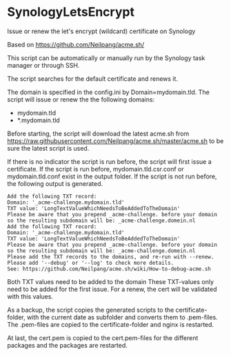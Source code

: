 # SynologyLetsEncrypt

Issue or renew the let's encrypt (wildcard) certificate on Synology

Based on https://github.com/Neilpang/acme.sh/


This script can be automatically or manually run by the Synology task manager or through SSH.

The script searches for the default certificate and renews it.


The domain is specified in the config.ini by Domain=mydomain.tld. The script will issue or renew the the following domains:
- mydomain.tld
- *.mydomain.tld


Before starting, the script will download the latest acme.sh from https://raw.githubusercontent.com/Neilpang/acme.sh/master/acme.sh to be sure the latest script is used.


If there is no indicator the script is run before, the script will first issue a certificate.
If the script is run before, mydomain.tld.csr.conf or mydomain.tld.conf exist in the output folder.
If the script is not run before, the following output is generated.
```
Add the following TXT record:
Domain: '_acme-challenge.mydomain.tld'
TXT value: 'LongTextValueWhichNeedsToBeAddedToTheDomain'
Please be aware that you prepend _acme-challenge. before your domain
so the resulting subdomain will be: _acme-challenge.domein.nl
Add the following TXT record:
Domain: '_acme-challenge.mydomain.tld'
TXT value: 'LongTextValueWhichNeedsToBeAddedToTheDomain'
Please be aware that you prepend _acme-challenge. before your domain
so the resulting subdomain will be: _acme-challenge.domein.nl
Please add the TXT records to the domains, and re-run with --renew.
Please add '--debug' or '--log' to check more details.
See: https://github.com/Neilpang/acme.sh/wiki/How-to-debug-acme.sh
```
Both TXT values need to be added to the domain
These TXT-values only need to be added for the first issue. For a renew, the cert will be validated with this values.



As a backup, the script copies the generated scripts to the certificate-folder, with the current date as subfolder and converts them to .pem-files.
The .pem-files are copied to the certificate-folder and nginx is restarted.


At last, the cert.pem is copied to the cert.pem-files for the different packages and the packages are restarted.
